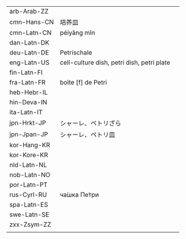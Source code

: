 | | | |
|-|-|-|
| arb-Arab-ZZ |  |  |
| cmn-Hans-CN | 培养皿 |  |
| cmn-Latn-CN | péiyǎng mǐn |  |
| dan-Latn-DK |  |  |
| deu-Latn-DE | Petrischale |  |
| eng-Latn-US | cell-culture dish, petri dish, petri plate |  |
| fin-Latn-FI |  |  |
| fra-Latn-FR | boîte [f] de Petri |  |
| heb-Hebr-IL |  |  |
| hin-Deva-IN |  |  |
| ita-Latn-IT |  |  |
| jpn-Hrkt-JP | シャーレ、ペトリざら |  |
| jpn-Jpan-JP | シャーレ、ペトリ皿	 |  |
| kor-Hang-KR |  |  |
| kor-Kore-KR |  |  |
| nld-Latn-NL |  |  |
| nob-Latn-NO |  |  |
| por-Latn-PT |  |  |
| rus-Cyrl-RU | ча́шка Пе́три |  |
| spa-Latn-ES |  |  |
| swe-Latn-SE |  |  |
| zxx-Zsym-ZZ |  |  |
|  |  |  |